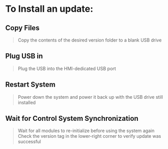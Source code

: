 # To Install an update:

## Copy Files
> Copy the contents of the desired version folder to a blank USB drive

## Plug USB in
> Plug the USB into the HMI-dedicated USB port

## Restart System
> Power down the system and power it back up with the USB drive still installed

## Wait for Control System Synchronization
> Wait for all modules to re-initialize before using the system again
> Check the version tag in the lower-right corner to verify update was successful
